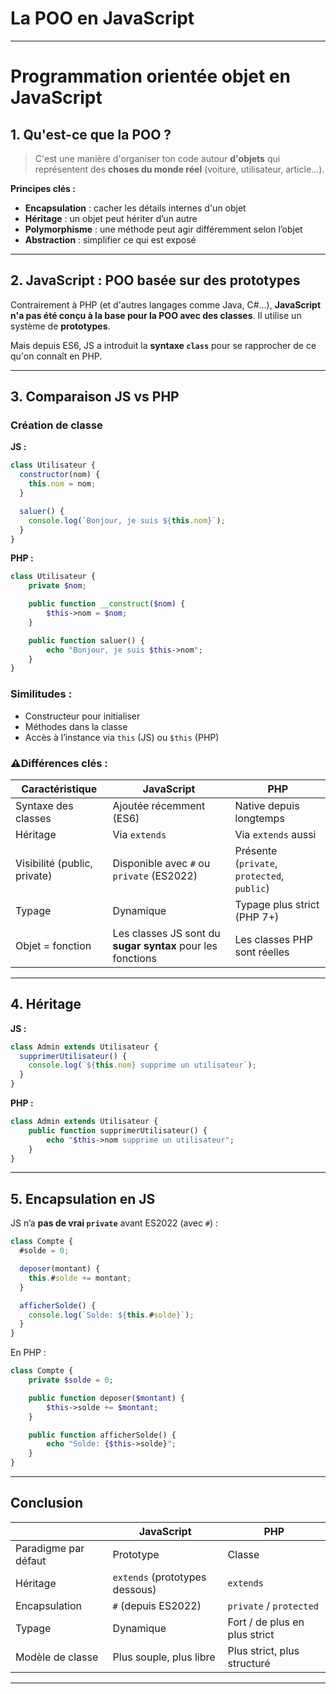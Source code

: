 # La POO en JavaScript

---

# Programmation orientée objet en JavaScript

## 1. Qu'est-ce que la POO ?

> C'est une manière d'organiser ton code autour **d'objets** qui représentent des **choses du monde réel** (voiture, utilisateur, article…).

**Principes clés :**

* **Encapsulation** : cacher les détails internes d'un objet
* **Héritage** : un objet peut hériter d’un autre
* **Polymorphisme** : une méthode peut agir différemment selon l’objet
* **Abstraction** : simplifier ce qui est exposé

---

## 2. JavaScript : POO basée sur des prototypes

Contrairement à PHP (et d'autres langages comme Java, C#...), **JavaScript n'a pas été conçu à la base pour la POO avec des classes**. Il utilise un système de **prototypes**.

Mais depuis ES6, JS a introduit la **syntaxe `class`** pour se rapprocher de ce qu'on connaît en PHP.

---

## 3. Comparaison JS vs PHP

### Création de classe

**JS :**

```js
class Utilisateur {
  constructor(nom) {
    this.nom = nom;
  }

  saluer() {
    console.log(`Bonjour, je suis ${this.nom}`);
  }
}
```

**PHP :**

```php
class Utilisateur {
    private $nom;

    public function __construct($nom) {
        $this->nom = $nom;
    }

    public function saluer() {
        echo "Bonjour, je suis $this->nom";
    }
}
```

### Similitudes :

* Constructeur pour initialiser
* Méthodes dans la classe
* Accès à l’instance via `this` (JS) ou `$this` (PHP)

### ⚠Différences clés :

| Caractéristique              | JavaScript                                                 | PHP                                         |
| ---------------------------- | ---------------------------------------------------------- | ------------------------------------------- |
| Syntaxe des classes          | Ajoutée récemment (ES6)                                    | Native depuis longtemps                     |
| Héritage                     | Via `extends`                                              | Via `extends` aussi                         |
| Visibilité (public, private) | Disponible avec `#` ou `private` (ES2022)                  | Présente (`private`, `protected`, `public`) |
| Typage                       | Dynamique                                                  | Typage plus strict (PHP 7+)                 |
| Objet = fonction             | Les classes JS sont du **sugar syntax** pour les fonctions | Les classes PHP sont réelles                |

---

## 4. Héritage

**JS :**

```js
class Admin extends Utilisateur {
  supprimerUtilisateur() {
    console.log(`${this.nom} supprime un utilisateur`);
  }
}
```

**PHP :**

```php
class Admin extends Utilisateur {
    public function supprimerUtilisateur() {
        echo "$this->nom supprime un utilisateur";
    }
}
```

---

## 5. Encapsulation en JS

JS n’a **pas de vrai `private`** avant ES2022 (avec `#`) :

```js
class Compte {
  #solde = 0;

  deposer(montant) {
    this.#solde += montant;
  }

  afficherSolde() {
    console.log(`Solde: ${this.#solde}`);
  }
}
```

En PHP :

```php
class Compte {
    private $solde = 0;

    public function deposer($montant) {
        $this->solde += $montant;
    }

    public function afficherSolde() {
        echo "Solde: {$this->solde}";
    }
}
```

---

## Conclusion

|                      | JavaScript                     | PHP                           |
| -------------------- | ------------------------------ | ----------------------------- |
| Paradigme par défaut | Prototype                      | Classe                        |
| Héritage             | `extends` (prototypes dessous) | `extends`                     |
| Encapsulation        | `#` (depuis ES2022)            | `private` / `protected`       |
| Typage               | Dynamique                      | Fort / de plus en plus strict |
| Modèle de classe     | Plus souple, plus libre        | Plus strict, plus structuré   |

---
